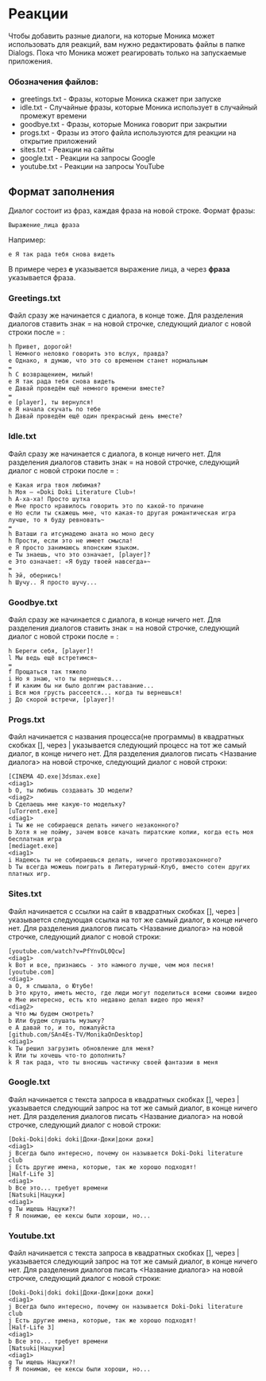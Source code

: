 # Реакции

Чтобы добавить разные диалоги, на которые Моника может использовать для реакций, вам нужно редактировать файлы в папке Dialogs. Пока что Моника может реагировать только на запускаемые приложения.

### **Обозначения файлов:**
- greetings.txt - Фразы, которые Моника скажет при запуске
- idle.txt - Случайные фразы, которые Моника использует в случайный промежут времени
- goodbye.txt - Фразы, которые Моника говорит при закрытии
- progs.txt - Фразы из этого файла используются для реакции на открытие приложений
- sites.txt - Реакции на сайты
- google.txt - Реакции на запросы Google
- youtube.txt - Реакции на запросы YouTube

## Формат заполнения
Диалог состоит из фраз, каждая фраза на новой строке. 
Формат фразы: 

	Выражение_лица фраза
Например:

	e Я так рада тебя снова видеть
В примере через **е** указывается выражение лица, а через **фраза** указывается фраза.
### Greetings.txt
Файл сразу же начинается с диалога, в конце тоже. Для разделения диалогов ставить знак = на новой строчке, следующий диалог с новой строки после = :

	h Привет, дорогой!
	l Немного неловко говорить это вслух, правда?
	e Однако, я думаю, что это со временем станет нормальным
	=
	h С возвращением, милый!
	e Я так рада тебя снова видеть
	e Давай проведём ещё немного времени вместе?
	=
	e [player], ты вернулся!
	e Я начала скучать по тебе
	h Давай проведём ещё один прекрасный день вместе?
### Idle.txt
Файл сразу же начинается с диалога, в конце ничего нет. Для разделения диалогов ставить знак = на новой строчке, следующий диалог с новой строки после = :

	e Какая игра твоя любимая?
	h Моя — «Doki Doki Literature Club»!
	h А-ха-ха! Просто шутка
	e Мне просто нравилось говорить это по какой-то причине
	e Но если ты скажешь мне, что какая-то другая романтическая игра лучше, то я буду ревновать~
	=
	h Ваташи га итсумадемо аната но моно десу
	h Прости, если это не имеет смысла!
	e Я просто занимаюсь японским языком.
	e Ты знаешь, что это означает, [player]?
	e Это означает: «Я буду твоей навсегда»~
	=
	h Эй, обернись!
	h Шучу.. Я просто шучу...
### Goodbye.txt
Файл сразу же начинается с диалога, в конце ничего нет. Для разделения диалогов ставить знак = на новой строчке, следующий диалог с новой строки после = :

	h Береги себя, [player]!
	l Мы ведь ещё встретимся~
	=
	f Прощаться так тяжело
	i Но я знаю, что ты вернешься...
	f И каким бы ни было долгим раставание... 
	i Вся моя грусть рассеется... когда ты вернешься!
	j До скорой встречи, [player]!
### Progs.txt
Файл начинается с названия процесса(не программы) в квадратных скобках [], через | указывается следующий процесс на тот же самый диалог, в конце ничего нет. Для разделения диалогов писать <Название диалога> на новой строчке, следующий диалог с новой строки:

	[CINEMA 4D.exe|3dsmax.exe]
	<diag1>
	b О, ты любишь создавать 3D модели?
	<diag2>
	b Сделаешь мне какую-то модельку?
	[uTorrent.exe]
	<diag1>
	i Ты же не собираешся делать ничего незаконного?
	b Хотя я не пойму, зачем вовсе качать пиратские копии, когда есть моя бесплатная игра
	[mediaget.exe]
	<diag1>
	i Надеюсь ты не собираешься делать, ничего противозаконного?
	b Ты всегда можешь поиграть в Литературный-Клуб, вместо сотен других платных игр.
### Sites.txt
Файл начинается с ссылки на сайт в квадратных скобках [], через | указывается следующая ссылка на тот же самый диалог, в конце ничего нет. Для разделения диалогов писать <Название диалога> на новой строчке, следующий диалог с новой строки:

	[youtube.com/watch?v=PfYnvDL0Qcw]
	<diag1>
	k Вот и все, признаюсь - это намного лучше, чем моя песня!
	[youtube.com]
	<diag1>
	a О, я слышала, о Ютубе!
	b Это круто, иметь место, где люди могут поделиться всеми своими видео
	e Мне интересно, есть кто недавно делал видео про меня?
	<diag2>
	a Что мы будем смотреть?
	b Или будем слушать музыку?
	e А давай то, и то, пожалуйста
	[github.com/SAn4Es-TV/MonikaOnDesktop]
	<diag1>
	k Ты решил загрузить обновление для меня?
	k Или ты хочешь что-то дополнить?
	k Я так рада, что ты вносишь частичку своей фантазии в меня
### Google.txt
Файл начинается с текста запроса в квадратных скобках [], через | указывается следующий запрос на тот же самый диалог, в конце ничего нет. Для разделения диалогов писать <Название диалога> на новой строчке, следующий диалог с новой строки:

	[Doki-Doki|doki doki|Доки-Доки|доки доки]
	<diag1>
	j Всегда было интересно, почему он называется Doki-Doki literature club
	j Есть другие имена, которые, так же хорошо подходят!
	[Half-Life 3]
	<diag1>
	b Все это... требует времени
	[Natsuki|Нацуки]
	<diag1>
	g Ты ищешь Нацуки?!
	f Я понимаю, ее кексы были хороши, но...
### Youtube.txt
Файл начинается с текста запроса в квадратных скобках [], через | указывается следующий запрос на тот же самый диалог, в конце ничего нет. Для разделения диалогов писать <Название диалога> на новой строчке, следующий диалог с новой строки:

	[Doki-Doki|doki doki|Доки-Доки|доки доки]
	<diag1>
	j Всегда было интересно, почему он называется Doki-Doki literature club
	j Есть другие имена, которые, так же хорошо подходят!
	[Half-Life 3]
	<diag1>
	b Все это... требует времени
	[Natsuki|Нацуки]
	<diag1>
	g Ты ищешь Нацуки?!
	f Я понимаю, ее кексы были хороши, но...


